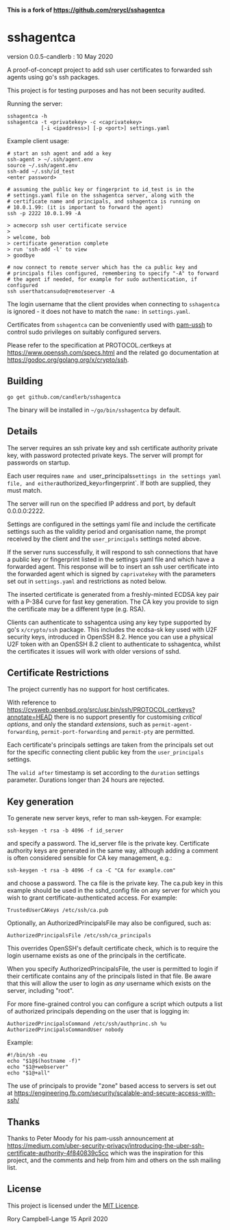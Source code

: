**This is a fork of https://github.com/rorycl/sshagentca**

# sshagentca

version 0.0.5-candlerb : 10 May 2020

A proof-of-concept project to add ssh user certificates to forwarded ssh
agents using go's ssh packages.

This project is for testing purposes and has not been security audited.

Running the server:

    sshagentca -h
    sshagentca -t <privatekey> -c <caprivatekey>
               [-i <ipaddress>] [-p <port>] settings.yaml

Example client usage:

    # start an ssh agent and add a key
    ssh-agent > ~/.ssh/agent.env
    source ~/.ssh/agent.env
    ssh-add ~/.ssh/id_test
    <enter password>

    # assuming the public key or fingerprint to id_test is in the
    # settings.yaml file on the sshagentca server, along with the
    # certificate name and principals, and sshagentca is running on
    # 10.0.1.99: (it is important to forward the agent)
    ssh -p 2222 10.0.1.99 -A

    > acmecorp ssh user certificate service
    > 
    > welcome, bob
    > certificate generation complete
    > run 'ssh-add -l' to view
    > goodbye

    # now connect to remote server which has the ca public key and
    # principals files configured, remembering to specify "-A" to forward
    # the agent if needed, for example for sudo authentication, if configured
    ssh userthatcansudo@remoteserver -A

The login username that the client provides when connecting to `sshagentca`
is ignored - it does not have to match the `name:` in `settings.yaml`.

Certificates from `sshagentca` can be conveniently used with
[pam-ussh](https://github.com/uber/pam-ussh) to control sudo privileges
on suitably configured servers.

Please refer to the specification at PROTOCOL.certkeys at
https://www.openssh.com/specs.html and the related go documentation at
https://godoc.org/golang.org/x/crypto/ssh.

## Building

```
go get github.com/candlerb/sshagentca
```

The binary will be installed in `~/go/bin/sshagentca` by default.

## Details

The server requires an ssh private key and ssh certificate authority
private key, with password protected private keys. The server will
prompt for passwords on startup.

Each user requires `name and `user_principals` settings in
the settings yaml file, and either `authorized_key` or `fingerprint`.
If both are supplied, they must match.

The server will run on the specified IP address and port, by default
0.0.0.0:2222.

Settings are configured in the settings yaml file and include the
certificate settings such as the validity period and organisation name,
the prompt received by the client and the `user_principals` settings
noted above.

If the server runs successfully, it will respond to ssh connections that
have a public key or fingerprint listed in the settings yaml file and which have a forwarded
agent. This response will be to insert an ssh user certificate into the
forwarded agent which is signed by `caprivatekey` with the parameters
set out in `settings.yaml` and restrictions as noted below.

The inserted certificate is generated from a freshly-minted ECDSA key pair
with a P-384 curve for fast key generation.  The CA key you provide to
sign the certificate may be a different type (e.g. RSA).

Clients can authenticate to sshagentca using any key type supported by go's
`x/crypto/ssh` package.  This includes the ecdsa-sk key used with U2F
security keys, introduced in OpenSSH 8.2.  Hence you can use a physical U2F
token with an OpenSSH 8.2 client to authenticate to sshagentca, whilst the
certificates it issues will work with older versions of sshd.

## Certificate Restrictions

The project currently has no support for host certificates.

With reference to
https://cvsweb.openbsd.org/src/usr.bin/ssh/PROTOCOL.certkeys?annotate=HEAD
there is no support presently for customising *critical options*, and
only the standard *extensions*, such as `permit-agent-forwarding`,
`permit-port-forwarding` and `permit-pty` are permitted.

Each certificate's principals settings are taken from the principals set
out for the specific connecting client public key from the
`user_principals` settings.

The `valid after` timestamp is set according to the `duration` settings
parameter.  Durations longer than 24 hours are rejected.

## Key generation

To generate new server keys, refer to man ssh-keygen. For example:

    ssh-keygen -t rsa -b 4096 -f id_server

and specify a password. The id_server file is the private key. Certificate
authority keys are generated in the same way, although adding a comment is often
considered sensible for CA key management, e.g.:

    ssh-keygen -t rsa -b 4096 -f ca -C "CA for example.com"

and choose a password. The ca file is the private key. The ca.pub key in
this example should be used in the sshd_config file on any server for
which you wish to grant certificate-authenticated access. For example:

    TrustedUserCAKeys /etc/ssh/ca.pub

Optionally, an AuthorizedPrincipalsFile may also be configured, such as:

    AuthorizedPrincipalsFile /etc/ssh/ca_principals

This overrides OpenSSH's default certificate check, which is to require the
login username exists as one of the principals in the certificate.

When you specify AuthorizedPrincipalsFile, the user is permitted to login if
their certificate contains any of the principals listed in that file.  Be
aware that this will allow the user to login as *any* username which exists
on the server, including "root".

For more fine-grained control you can configure a script which outputs a
list of authorized principals depending on the user that is logging in:

    AuthorizedPrincipalsCommand /etc/ssh/authprinc.sh %u
    AuthorizedPrincipalsCommandUser nobody

Example:

```
#!/bin/sh -eu
echo "$1@$(hostname -f)"
echo "$1@+webserver"
echo "$1@+all"
```

The use of principals to provide "zone" based access to servers is set out at
https://engineering.fb.com/security/scalable-and-secure-access-with-ssh/ 

## Thanks

Thanks to Peter Moody for his pam-ussh announcement at
https://medium.com/uber-security-privacy/introducing-the-uber-ssh-certificate-authority-4f840839c5cc
which was the inspiration for this project, and the comments and help
from him and others on the ssh mailing list.

## License

This project is licensed under the [MIT Licence](LICENCE).

Rory Campbell-Lange 15 April 2020
